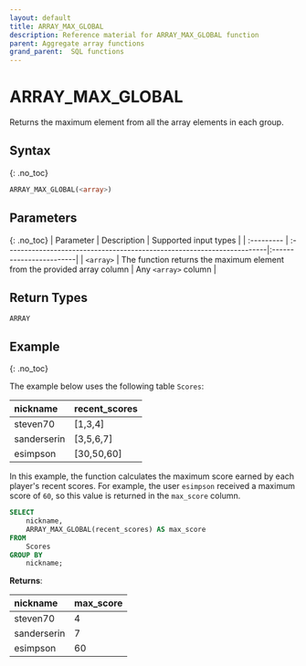 ```yaml
---
layout: default
title: ARRAY_MAX_GLOBAL
description: Reference material for ARRAY_MAX_GLOBAL function
parent: Aggregate array functions
grand_parent:  SQL functions
---
```


# ARRAY\_MAX\_GLOBAL

Returns the maximum element from all the array elements in each group.

<!-- For more information and the sample data used in the example below, please refer to [Aggregate Array Functions](./aggregate-array-functions.md). -->

## Syntax
{: .no_toc}

```sql
ARRAY_MAX_GLOBAL(<array>)
```
## Parameters 
{: .no_toc}
| Parameter | Description                                                              | Supported input types   |
| :--------- | :-----------------------------------------------------------------------|:------------------------|
| `<array>`  | The function returns the maximum element from the provided array column | Any `<array>` column    |


<!-- Create an example that uses the customer dataset -->

## Return Types 
`ARRAY`

## Example
{: .no_toc}

The example below uses the following table `Scores`:

| nickname        | recent_scores |
| :---------------| :-------------|
| steven70        | \[1,3,4]      |
| sanderserin     | \[3,5,6,7]    |
| esimpson        | \[30,50,60]   |

<!-- | Parameter | Description                                                               |
| :--------- | :------------------------------------------------------------------------- |
| `<arr>`   | The function returns the maximum element from the provided array column | -->

In this example, the function calculates the maximum score earned by each player's recent scores. For example, the user `esimpson` received a maximum score of `60`, so this value is returned in the `max_score` column. 

```sql
SELECT
	nickname,
	ARRAY_MAX_GLOBAL(recent_scores) AS max_score
FROM
	Scores
GROUP BY
	nickname;
```

**Returns**:

| nickname         | max_score     |
| :----------------| :------------ |
| steven70         | 4             |
| sanderserin      | 7             |
| esimpson         | 60            |


